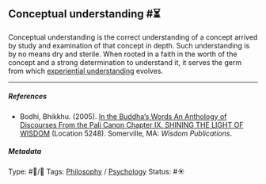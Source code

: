 ## Conceptual understanding  #⏳

Conceptual understanding is the correct understanding of a concept arrived by study and examination of that concept in depth. Such understanding is by no means dry and sterile. When rooted in a faith in the worth of the concept and a strong determination to understand it, it serves the germ from which [experiential understanding](Experiential%20understanding.md) evolves. 

---

##### References

* Bodhi, Bhikkhu. (2005). [In the Buddha’s Words An Anthology of Discourses From the Pali Canon Chapter IX. SHINING THE LIGHT OF WISDOM](In%20the%20Buddha%E2%80%99s%20Words%20An%20Anthology%20of%20Discourses%20From%20the%20Pali%20Canon%20Chapter%20IX.%20SHINING%20THE%20LIGHT%20OF%20WISDOM.md) (Location 5248). Somerville, MA: *Wisdom Publications*.

##### Metadata

Type: #🔵/🔵 
Tags: [Philosophy](Philosophy.md) / [Psychology](Psychology.md) 
Status: #☀️ 
